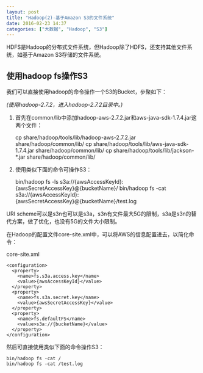 ```yaml
---
layout: post
title: "Hadoop(2)-基于Amazon S3的文件系统"
date: 2016-02-23 14:37
categories: ["大数据", "Hadoop", "S3"]
---
```


HDFS是Hadoop的分布式文件系统，但Hadoop除了HDFS，还支持其他文件系统，如基于Amazon S3存储的文件系统。

使用hadoop fs操作S3
-------------------------

我们可以直接使用hadoop的命令操作一个S3的Bucket，步聚如下：

<i>(使用hadoop-2.7.2，进入hadoop-2.7.2目录中。)</i>

1. 首先在common/lib中添加hadoop-aws-2.7.2.jar和aws-java-sdk-1.7.4.jar这两个文件：

    cp share/hadoop/tools/lib/hadoop-aws-2.7.2.jar share/hadoop/common/lib/
    cp share/hadoop/tools/lib/aws-java-sdk-1.7.4.jar share/hadoop/common/lib/
    cp share/hadoop/tools/lib/jackson-*.jar share/hadoop/common/lib/

2. 使用类似下面的命令可操作S3：

    bin/hadoop fs -ls s3a://{awsAccessKeyId}:{awsSecretAccessKey}@{bucketName}/
    bin/hadoop fs -cat s3a://{awsAccessKeyId}:{awsSecretAccessKey}@{bucketName}/test.log

URI scheme可以是s3n也可以是s3a，s3n有文件最大5G的限制，s3a是s3n的替代方案，做了优化，也没有5G的文件大小限制。

在Hadoop的配置文件core-site.xml中，可以将AWS的信息配置进去，以简化命令：

core-site.xml

    <configuration>
      <property>
        <name>fs.s3a.access.key</name>
        <value>{awsAccessKeyId}</value>
      </property>
      <property>
        <name>fs.s3a.secret.key</name>
        <value>{awsSecretAccessKey}</value>
      </property>
      <property>
        <name>fs.defaultFS</name>
        <value>s3a://{bucketName}</value>
      </property>
    </configuration>

然后可直接使用类似下面的命令操作S3：

    bin/hadoop fs -cat /
    bin/hadoop fs -cat /test.log


